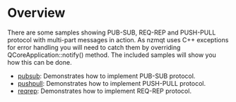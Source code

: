 Overview
========

There are some samples showing PUB-SUB, REQ-REP and PUSH-PULL protocol with multi-part messages in action. As nzmqt uses C++ exceptions for error handling you will need to catch them by overriding QCoreApplication::notify() method. The included samples will show you how this can be done.

* [pubsub][]: Demonstrates how to implement PUB-SUB protocol.
* [pushpull][]: Demonstrates how to implement PUSH-PULL protocol.
* [reqrep][]: Demonstrates how to implement REQ-REP protocol.


 [pubsub]:      Samples-pubsub      "PUB-SUB protocol example"
 [pushpull]:    Samples-pushpull    "PUSH-PULL protocol example"
 [reqrep]:      Samples-reqrep      "REQ-REP protocol example"
